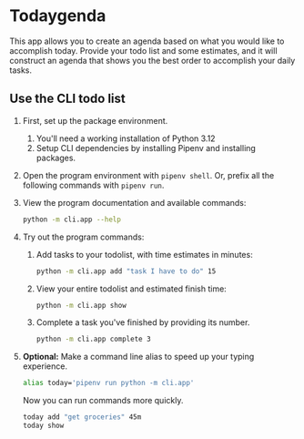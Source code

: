 # Todaygenda

This app allows you to create an agenda based on what you would like to accomplish today. Provide your todo list and some estimates, and it will construct an agenda that shows you the best order to accomplish your daily tasks.

## Use the CLI todo list

1. First, set up the package environment.
    1. You'll need a working installation of Python 3.12
    2. Setup CLI dependencies by installing Pipenv and installing packages.
    <!-- FIX: add details to these steps -->
2. Open the program environment with `pipenv shell`. Or, prefix all the following commands with `pipenv run`.
3. View the program documentation and available commands:

    ```sh
    python -m cli.app --help
    ```

4. Try out the program commands:

    1. Add tasks to your todolist, with time estimates in minutes:

        ```sh
        python -m cli.app add "task I have to do" 15
        ```

    2. View your entire todolist and estimated finish time:

        ```sh
        python -m cli.app show
        ```

    3. Complete a task you've finished by providing its number.

        ```sh
        python -m cli.app complete 3
        ```

5. **Optional:** Make a command line alias to speed up your typing experience.

    ```sh
    alias today='pipenv run python -m cli.app'
    ```

    Now you can run commands more quickly.

    ```sh
    today add "get groceries" 45m
    today show
    ```
